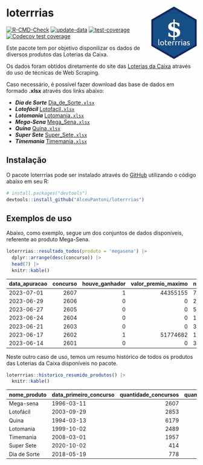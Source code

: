 
<!-- README.md is generated from README.Rmd. Please edit that file -->

# loterrrias <img src="man/figures/logo.png" align="right" height="139" />

<!-- badges: start -->

[![R-CMD-Check](https://github.com/AlceuPantoni/loterrrias/actions/workflows/R-CMD-check.yaml/badge.svg?branch=main)](https://github.com/AlceuPantoni/loterrrias/actions/workflows/R-CMD-check.yaml)
[![update-data](https://github.com/AlceuPantoni/loterrrias/actions/workflows/update-data.yaml/badge.svg)](https://github.com/AlceuPantoni/loterrrias/actions/workflows/update-data.yaml)
[![test-coverage](https://github.com/AlceuPantoni/loterrrias/actions/workflows/test-coverage.yaml/badge.svg?branch=main)](https://github.com/AlceuPantoni/loterrrias/actions/workflows/test-coverage.yaml)
[![Codecov test
coverage](https://codecov.io/gh/AlceuPantoni/loterrrias/branch/main/graph/badge.svg)](https://codecov.io/gh/AlceuPantoni/loterrrias?branch=main)
<!-- badges: end -->

Este pacote tem por objetivo disponilizar os dados de diversos produtos
das Loterias da Caixa.

Os dados foram obtidos diretamente do site das [Loterias da
Caixa](https://loterias.caixa.gov.br/Paginas/default.aspx) através do
uso de técnicas de Web Scraping.

Caso necessário, é possível fazer download das base de dados em formado
**.xlsx** através dos links abaixo:

  - ***Dia de Sorte***
    [Dia\_de\_Sorte`.xlsx`](https://raw.githubusercontent.com/AlceuPantoni/loterrrias/main/data-raw/resultados_diadesorte.xlsx)
  - ***Lotofácil***
    [Lotofacil`.xlsx`](https://raw.githubusercontent.com/AlceuPantoni/loterrrias/main/data-raw/resultados_lotofacil.xlsx)
  - ***Lotomania***
    [Lotomania`.xlsx`](https://raw.githubusercontent.com/AlceuPantoni/loterrrias/main/data-raw/resultados_lotomania.xlsx)
  - ***Mega-Sena***
    [Mega\_Sena`.xlsx`](https://raw.githubusercontent.com/AlceuPantoni/loterrrias/main/data-raw/resultados_megasena.xlsx)
  - ***Quina***
    [Quina`.xlsx`](https://raw.githubusercontent.com/AlceuPantoni/loterrrias/main/data-raw/resultados_quina.xlsx)
  - ***Super Sete***
    [Super\_Sete`.xlsx`](https://raw.githubusercontent.com/AlceuPantoni/loterrrias/main/data-raw/resultados_supersete.xlsx)
  - ***Timemania***
    [Timemania`.xlsx`](https://raw.githubusercontent.com/AlceuPantoni/loterrrias/main/data-raw/resultados_timemania.xlsx)

## Instalação

O pacote loterrrias pode ser instalado através do
[GitHub](https://github.com/) utilizando o código abaixo em seu R:

``` r
# install.packages("devtools")
devtools::install_github("AlceuPantoni/loterrrias")
```

## Exemplos de uso

Abaixo, como exemplo, segue um dos conjuntos de dados disponíveis,
referente ao produto Mega-Sena.

``` r
loterrrias::resultado_todos(produto = 'megasena') |> 
  dplyr::arrange(desc(concurso)) |> 
  head(7) |> 
  knitr::kable()
```

| data\_apuracao | concurso | houve\_ganhador | valor\_premio\_maximo | numeros\_sorteados | num\_1 | num\_2 | num\_3 | num\_4 | num\_5 | num\_6 |
| :------------- | -------: | --------------: | --------------------: | :----------------- | -----: | -----: | -----: | -----: | -----: | -----: |
| 2023-07-01     |     2607 |               1 |              44355155 | 7;11;25;51;57;60   |      7 |     11 |     25 |     51 |     57 |     60 |
| 2023-06-29     |     2606 |               0 |                     0 | 2;10;16;32;45;49   |      2 |     10 |     16 |     32 |     45 |     49 |
| 2023-06-27     |     2605 |               0 |                     0 | 5;11;26;35;46;54   |      5 |     11 |     26 |     35 |     46 |     54 |
| 2023-06-24     |     2604 |               0 |                     0 | 16;17;19;22;46;57  |     16 |     17 |     19 |     22 |     46 |     57 |
| 2023-06-21     |     2603 |               0 |                     0 | 3;7;13;29;52;56    |      3 |      7 |     13 |     29 |     52 |     56 |
| 2023-06-17     |     2602 |               1 |              51774682 | 11;14;16;30;32;46  |     11 |     14 |     16 |     30 |     32 |     46 |
| 2023-06-14     |     2601 |               0 |                     0 | 3;8;34;40;44;55    |      3 |      8 |     34 |     40 |     44 |     55 |

Neste outro caso de uso, temos um resumo histórico de todos os produtos
das Loterias da Caixa disponíveis no pacote.

``` r
loterrrias::historico_resumido_produtos() |> 
  knitr::kable()
```

| nome\_produto | data\_primeiro\_concurso | quantidade\_concursos | quantidade\_concursos\_com\_ganhador | percentual\_com\_ganhador | media\_premiacao | maior\_premio | menor\_premio | total\_dezenas\_sorteadas | numero\_mais\_sorteado | numero\_menos\_sorteado |
| :------------ | :----------------------- | --------------------: | -----------------------------------: | ------------------------: | ---------------: | ------------: | ------------: | ------------------------: | ---------------------: | ----------------------: |
| Mega-sena     | 1996-03-11               |                  2607 |                                  591 |                      0.23 |       23677358.6 |     289420865 |     348732.75 |                     15642 |                     10 |                      26 |
| Lotofácil     | 2003-09-29               |                  2853 |                                 2561 |                      0.90 |         908225.2 |       8252873 |      10712.22 |                     42795 |                     20 |                      16 |
| Quina         | 1994-03-13               |                  6179 |                                 2512 |                      0.41 |        3304648.9 |     579215957 |      14230.37 |                     30895 |                      4 |                      47 |
| Lotomania     | 1999-10-02               |                  2489 |                                  662 |                      0.27 |        2311114.3 |      37261930 |     109348.66 |                     49780 |                     47 |                      96 |
| Timemania     | 2008-03-01               |                  1957 |                                   72 |                      0.04 |       26323286.7 |     818652938 |     164711.44 |                     13699 |                     20 |                      53 |
| Super Sete    | 2020-10-02               |                   414 |                                   20 |                      0.05 |        3150135.9 |      10146164 |     124747.77 |                      2898 |                      9 |                       4 |
| Dia de Sorte  | 2018-05-19               |                   778 |                                  263 |                      0.34 |         784088.0 |       3770060 |      59101.35 |                      5446 |                     10 |                       1 |
